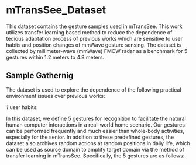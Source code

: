 # mTransSee_Dataset

This dataset contains the gesture samples used in mTransSee. 
This work utilizes transfer learning based method to reduce the dependence of tedious adaptation process of previous works which are sensitive to user habits and position changes of mmWave gesture sensing.
The dataset is collected by millimeter-wave (mmWave) FMCW radar as a benchmark for 5 gestures within 1.2 meters to 4.8 meters.

## Sample Gathernig

The dataset is used to explore the dependence of the following practical environment issues over previous works:

*1* user habits: 

In this dataset, we define 5 gestures for recognition to facilitate the natural human computer interactions in a real-world home scenario. Our gestures can be performed frequently and much easier than whole-body activities, especially for the senior. In addition to these predefined gestures, the dataset also archives random actions at random positions in daily life, which can be used as source domain to amplify target domain via the method of transfer learning in mTransSee. Specifically, the 5 gestures are as follows:
